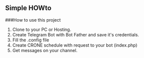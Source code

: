 ## Simple HOWto

###How to use this project

1. Clone to your PC or Hosting.
2. Create Telegram Bot with Bot Father and save it's credentials.
3. Fill the .config file
4. Create CRONE schedule with request to your bot (index.php)
5. Get messages on your channel.


